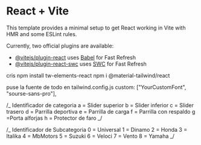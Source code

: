 # React + Vite

This template provides a minimal setup to get React working in Vite with HMR and some ESLint rules.

Currently, two official plugins are available:

- [@vitejs/plugin-react](https://github.com/vitejs/vite-plugin-react/blob/main/packages/plugin-react/README.md) uses [Babel](https://babeljs.io/) for Fast Refresh
- [@vitejs/plugin-react-swc](https://github.com/vitejs/vite-plugin-react-swc) uses [SWC](https://swc.rs/) for Fast Refresh

cris
npm install tw-elements-react
npm i @material-tailwind/react

puse la fuente de todo en tailwind.config.js
custom: ["YourCustomFont", "sourse-sans-pro"],

/_
Identificador de categoria
a = Slider superior
b = Slider inferior
c = Slider trasero
d = Parrilla deportiva
e = Parrilla de carga
f = Parrilla con respaldo
g =Porta alforjas
h = Protector de faro
_/

/\_
Identificador de Subcategoria
0 = Universal
1 = Dinamo
2 = Honda
3 = Italika
4 = MbMotors
5 = Suzuki
6 = Veloci
7 = Vento
8 = Yamaha
\_/
